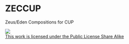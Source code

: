 # ZECCUP
Zeus/Eden Compositions for CUP

<a rel="license" href="https://www.bohemia.net/community/licenses/arma-public-license-share-alike" target="_blank" ><img src="https://data.bistudio.com/images/license/APL-SA.png" ><br>This work is licensed under the Public License Share Alike</a>
